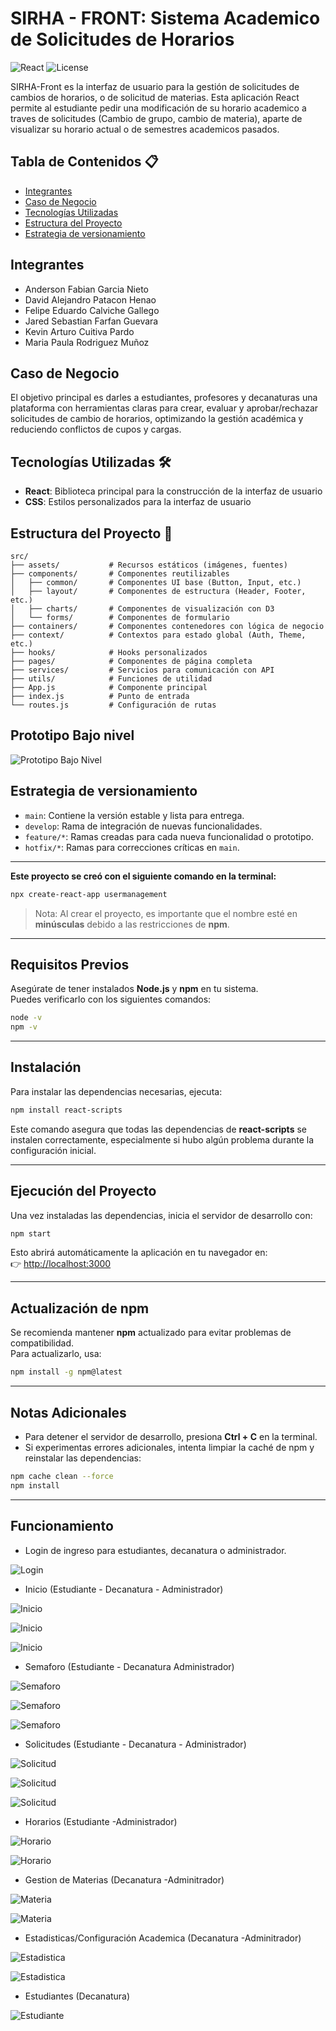 # SIRHA - FRONT: Sistema Academico de Solicitudes de Horarios

![React](https://img.shields.io/badge/React-18.2.0-blue)
![License](https://img.shields.io/badge/license-MIT-blue)

SIRHA-Front es la interfaz de usuario para la gestión de solicitudes de cambios de horarios, o de solicitud de materias. Esta aplicación React permite al estudiante pedir una modificación de su horario academico a traves de solicitudes (Cambio de grupo, cambio de materia), aparte de visualizar su horario actual o de semestres academicos pasados.

## Tabla de Contenidos 📋

- [Integrantes](#integrantes)
- [Caso de Negocio](#caso-de-negocio)
- [Tecnologías Utilizadas](#tecnologías-utilizadas-)
- [Estructura del Proyecto](#estructura-del-proyecto-)
- [Estrategia de versionamiento](#estrategia-de-versionamiento)


## Integrantes

- Anderson Fabian Garcia Nieto
- David Alejandro Patacon Henao 
- Felipe Eduardo Calviche Gallego
- Jared Sebastian Farfan Guevara
- Kevin Arturo Cuitiva Pardo
- Maria Paula Rodriguez Muñoz

## Caso de Negocio
El objetivo principal es darles a estudiantes, profesores y decanaturas una plataforma con herramientas claras para crear, evaluar y aprobar/rechazar solicitudes de cambio de horarios, optimizando la gestión académica y reduciendo conflictos de cupos y cargas.

## Tecnologías Utilizadas 🛠

- **React**: Biblioteca principal para la construcción de la interfaz de usuario
- **CSS**: Estilos personalizados para la interfaz de usuario


## Estructura del Proyecto 📁

```
src/
├── assets/           # Recursos estáticos (imágenes, fuentes)
├── components/       # Componentes reutilizables
│   ├── common/       # Componentes UI base (Button, Input, etc.)
│   ├── layout/       # Componentes de estructura (Header, Footer, etc.)
│   ├── charts/       # Componentes de visualización con D3
│   └── forms/        # Componentes de formulario
├── containers/       # Componentes contenedores con lógica de negocio
├── context/          # Contextos para estado global (Auth, Theme, etc.)
├── hooks/            # Hooks personalizados
├── pages/            # Componentes de página completa
├── services/         # Servicios para comunicación con API
├── utils/            # Funciones de utilidad
├── App.js            # Componente principal
├── index.js          # Punto de entrada
└── routes.js         # Configuración de rutas
```

## Prototipo Bajo nivel

![Prototipo Bajo Nivel](images/FRONT_BAJO_NIVEL.jfif)

## Estrategia de versionamiento

- `main`: Contiene la versión estable y lista para entrega.
- `develop`: Rama de integración de nuevas funcionalidades.
- `feature/*`: Ramas creadas para cada nueva funcionalidad o prototipo.
- `hotfix/*`: Ramas para correcciones críticas en `main`.



---
**Este proyecto se creó con el siguiente comando en la terminal:**

```bash
npx create-react-app usermanagement
```

> Nota: Al crear el proyecto, es importante que el nombre esté en **minúsculas** debido a las restricciones de **npm**.

---

## Requisitos Previos

Asegúrate de tener instalados **Node.js** y **npm** en tu sistema.  
Puedes verificarlo con los siguientes comandos:

```bash
node -v
npm -v
```

---

## Instalación

Para instalar las dependencias necesarias, ejecuta:

```bash
npm install react-scripts
```

Este comando asegura que todas las dependencias de **react-scripts** se instalen correctamente, especialmente si hubo algún problema durante la configuración inicial.

---

## Ejecución del Proyecto

Una vez instaladas las dependencias, inicia el servidor de desarrollo con:

```bash
npm start
```

Esto abrirá automáticamente la aplicación en tu navegador en:  
👉 [http://localhost:3000](http://localhost:3000)

---

## Actualización de npm

Se recomienda mantener **npm** actualizado para evitar problemas de compatibilidad.  
Para actualizarlo, usa:

```bash
npm install -g npm@latest
```

---

## Notas Adicionales

- Para detener el servidor de desarrollo, presiona **Ctrl + C** en la terminal.  
- Si experimentas errores adicionales, intenta limpiar la caché de npm y reinstalar las dependencias:

```bash
npm cache clean --force
npm install
```

---

## Funcionamiento

- Login de ingreso para estudiantes, decanatura o administrador.

![Login](./images/LOG_IN.png)

- Inicio (Estudiante - Decanatura - Administrador)

![Inicio](./images/Estudiante/INICIO_ESTUDIANTE.png)

![Inicio](./images/Decanatura/INICIO_DECANATURA.png)

![Inicio](./images/Administrador/INICIO_ADMINISTRADOR.png)

- Semaforo (Estudiante - Decanatura Administrador)

![Semaforo](./images/Estudiante/SEMAFORO_ESTUDIANTE.png)

![Semaforo](./images/Decanatura/SEMAFORO_DECANATURA.png)

![Semaforo](./images/Administrador/SEMAFORO_ADMINISTRADOR.png)

- Solicitudes (Estudiante - Decanatura - Administrador)

![Solicitud](./images/Estudiante/SOLICITUDES_ESTUDIANTES.png)

![Solicitud](./images/Decanatura/SOLICITUD_DECANATURA.png)

![Solicitud](./images/Administrador/SOLICITUDES_ADMINISTRADOR.png)

- Horarios (Estudiante -Administrador)

![Horario](./images/Estudiante/HORARIO_ESTUDIANTE.png)

![Horario](./images/Administrador/HORARIO_ADEMINISTRACION.png)

- Gestion de Materias (Decanatura -Adminitrador)

![Materia](./images/Decanatura/MATERIAS_DECANATURA.png)

![Materia](./images/Administrador/MATERIAS_ADMINISTRCION.png)

- Estadisticas/Configuración Academica (Decanatura -Adminitrador)

![Estadistica](./images/Decanatura/CONFIGURACION_DECANATURA.png)

![Estadistica](./images/Administrador/ESTADISTICAS_ADMINISTRACION.png)

- Estudiantes (Decanatura)

![Estudiante](./images/Decanatura/ESTUDIANTES_DECANATURA.png)
